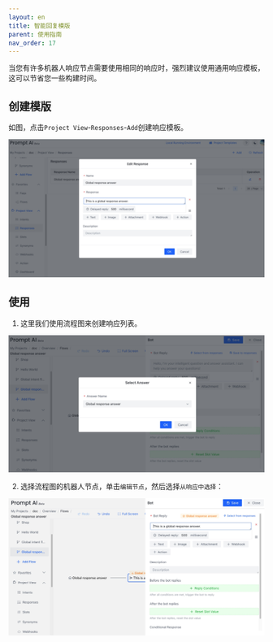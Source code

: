 ```yaml
---
layout: en
title: 智能回复模版
parent: 使用指南
nav_order: 17
---
```

当您有许多机器人响应节点需要使用相同的响应时，强烈建议使用通用响应模板，这可以节省您一些构建时间。

## 创建模版
如图，点击`Project View`-`Responses`-`Add`创建响应模板。

![global_response_create.jpg](/assets/images/tutorial/global_response_create.jpg)

## 使用
1. 这里我们使用流程图来创建响应列表。

![global_response_use.jpg](/assets/images/tutorial/global_response_use.jpg)

2. 选择流程图的机器人节点，单击`编辑节点`，然后选择`从响应中选择`：
   
![global_response_use_success.jpg](/assets/images/tutorial/global_response_use_success.jpg)
   

<!---
 4. Training and verification results
   Click `Debug Run - Current Module` in the upper right corner to wait for the training to complete the verification effect
--->
